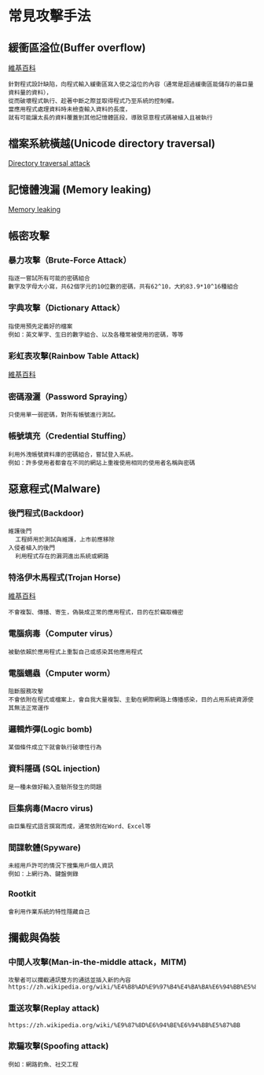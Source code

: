 # 常見攻擊手法
## 緩衝區溢位(Buffer overflow)
[維基百科](https://zh.wikipedia.org/zh-tw/%E7%BC%93%E5%86%B2%E5%8C%BA%E6%BA%A2%E5%87%BA)
```
針對程式設計缺陷，向程式輸入緩衝區寫入使之溢位的內容（通常是超過緩衝區能儲存的最巨量資料量的資料），
從而破壞程式執行、趁著中斷之際並取得程式乃至系統的控制權。
當應用程式處理資料時未檢查輸入資料的長度，
就有可能讓太長的資料覆蓋到其他記憶體區段，導致惡意程式碼被植入且被執行
```
## 檔案系統橫越(Unicode directory traversal)
[Directory traversal attack](https://en.wikipedia.org/wiki/Directory_traversal_attack)
## 記憶體洩漏 (Memory leaking)
[Memory leaking](https://zh.wikipedia.org/wiki/%E5%86%85%E5%AD%98%E6%B3%84%E6%BC%8F)
## 帳密攻擊
### 暴力攻擊（Brute-Force Attack）
```
指逐一嘗試所有可能的密碼組合
數字及字母大小寫，共62個字元的10位數的密碼，共有62^10，大約83.9*10^16種組合
```
### 字典攻擊（Dictionary Attack）
```
指使用預先定義好的檔案
例如：英文單字、生日的數字組合、以及各種常被使用的密碼，等等
```
### 彩虹表攻擊(Rainbow Table Attack)
[維基百科](https://zh.wikipedia.org/wiki/%E5%BD%A9%E8%99%B9%E8%A1%A8)

### 密碼潑灑（Password Spraying）
```
只使用單一弱密碼，對所有帳號進行測試。
```
### 帳號填充（Credential Stuffing）
```
利用外洩帳號資料庫的密碼組合，嘗試登入系統。
例如：許多使用者都會在不同的網站上重複使用相同的使用者名稱與密碼
```
## 惡意程式(Malware)
### 後門程式(Backdoor)
```
維護後門
  工程師用於測試與維護，上市前應移除
入侵者植入的後門
  利用程式存在的漏洞進出系統或網路
```
### 特洛伊木馬程式(Trojan Horse)
[維基百科](https://zh.wikipedia.org/wiki/%E7%89%B9%E6%B4%9B%E4%BC%8A%E6%9C%A8%E9%A9%AC_(%E7%94%B5%E8%84%91))
```
不會複製、傳播、寄生，偽裝成正常的應用程式，目的在於竊取機密
```
### 電腦病毒（Computer virus）
```
被動依賴於應用程式上重製自己或感染其他應用程式
```
### 電腦蠕蟲（Cmputer worm）
```
阻斷服務攻擊
不會依附在程式或檔案上，會自我大量複製、主動在網際網路上傳播感染，目的占用系統資源使其無法正常運作
```
### 邏輯炸彈(Logic bomb)
```
某個條件成立下就會執行破壞性行為
```
### 資料隱碼 (SQL injection) 
```
是一種未做好輸入查驗所發生的問題
```
### 巨集病毒(Macro virus)
```
由巨集程式語言撰寫而成，通常依附在Word、Excel等
```
### 間諜軟體(Spyware)
```
未經用戶許可的情況下搜集用戶個人資訊
例如：上網行為、鍵盤側錄
```
### Rootkit
```
會利用作業系統的特性隱藏自己
```
## 攔截與偽裝
### 中間人攻擊(Man-in-the-middle attack，MITM)
```
攻擊者可以攔截通訊雙方的通話並插入新的內容
https://zh.wikipedia.org/wiki/%E4%B8%AD%E9%97%B4%E4%BA%BA%E6%94%BB%E5%87%BB
```
### 重送攻擊(Replay attack)
```
https://zh.wikipedia.org/wiki/%E9%87%8D%E6%94%BE%E6%94%BB%E5%87%BB
```
### 欺騙攻擊(Spoofing attack)
```
例如：網路釣魚、社交工程
```

